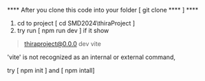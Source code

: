 **** After you clone this code into your folder [ git clone **** ]  ****

1.  cd to project [ cd SMD2024\thiraProject ]
2.  try run [ npm run dev ]  if it show
   
>thiraproject@0.0.0 dev
> vite

'vite' is not recognized as an internal or external command,

try [ npm init ]   and  [ npm intall] 
